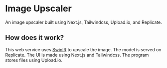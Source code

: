 # Image Upscaler

An image upscaler built using Next.js, Tailwindcss, Upload.io, and Replicate.

## How does it work?
This web service uses [SwinIR](https://github.com/JingyunLiang/SwinIR) to upscale the image. The model is served on Replicate. The UI is made using Next.js and Tailwindcss. The program stores files using Upload.io.
